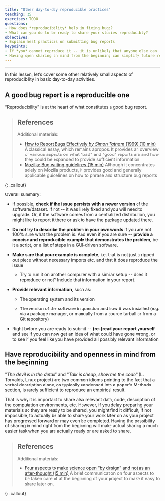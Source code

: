 ```yaml
---
title: "Other day-to-day reproducible practices"
teaching: 25
exercises: TODO
questions:
- How does *reproducibility* help in fixing bugs?
- What can you do to be ready to share your studies reproducibly?
objectives:
- Explain best practices on submitting bug reports
keypoints:
- If *you* cannot reproduce it -- it is unlikely that anyone else can
- Having open sharing in mind from the beginning can simplify future reproducibility
---
```


---

In this lesson, let’s cover some other relatively small
aspects of reproducibility in basic day-to-day activities.

## A good bug report is a reproducible one

“Reproducibility” is at the heart of what constitutes a good bug report.


> ## References
>
> Additional materials:
>
> - [How to Report Bugs Effectively  *by Simon Tatham* (1999) (10 min)](http://www.chiark.greenend.org.uk/~sgtatham/bugs.html)
>   A classical essay, which remains apropos.  It provides an
>   overview of various aspects on what "bad" and "good" reports are and how they could be expanded to provide sufficient information
> - [Mozilla: Bug writing guidelines (15 min)](https://developer.mozilla.org/en-US/docs/Mozilla/QA/Bug_writing_guidelines)
>   Although it concentrates solely on Mozilla products, it provides good and
>   generally applicable guidelines on how to phrase and structure
>   bug reports
>
{: .callout}

Overall summary:

- If possible, **check if the issue persists with a newer version** of the
  software/dataset. If not -- it was likely fixed and you will need
  to upgrade. Or, if the software comes from a centralized distribution,
  you might like to report it there or ask to have the package
  updated there.

- **Do not try to describe the problem in your own words** if you are not
  100% sure what the problem is. And even if you are sure -- **provide
  a concise and reproducible example that demonstrates the problem**, be
  it a script, or a list of steps in a GUI-driven software.

- **Make sure that your example is complete**, i.e. that is not just a
  ripped out piece without necessary imports etc. and that it does
  reproduce the issue
  
  - Try to run it on another computer with a similar setup -- does it
    reproduce or not? Include that information in your report.

- **Provide relevant information**, such as:

  - The operating system and its version

  - The version of the software in question and how it was installed
    (e.g. via a package manager, or manually from a source tarball
    or from a Git repository)

- Right before you are ready to submit -- **(re-)read your report
  yourself** and see if you can now get an idea of
  what could have gone wrong, or to see if you feel like you have
  provided all possibly relevant information

## Have reproducibility and openness in mind from the beginning

"*The devil is in the detail*” and "*Talk is cheap, show me the code*"
(L. Torvalds, Linux project) are two common idioms pointing to the fact
that a verbal description alone, as typically condensed into a paper's
Methods section, is rarely sufficient to reproduce an empirical
result.  

That is why it is important to share also relevant data, code, description
of the computation environments, etc. 
However, if you delay preparing your materials so they are ready to be shared, you might
find it difficult, if not impossible, to actually be able to
share your work later on as your project has progressed forward or may even be 
completed. Having the possibility of sharing in mind right from the
beginning will make actual sharing a much easier task when you are actually 
ready or are asked to share.

> ## References
>
> Additional materials:
>
> - [Four aspects to make science open “by design” and not as an after-thought (15 min)](http://dx.doi.org/10.1186/s13742-015-0072-7)
>   A brief communication on four aspects to be taken care of at the
>   beginning of your project to make it easy to share later on.
>
{: .callout}
